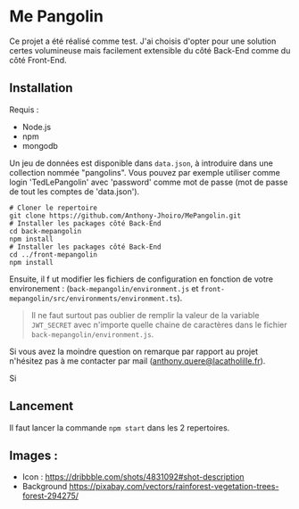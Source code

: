 # Me Pangolin

Ce projet a été réalisé comme test. J'ai choisis d'opter pour une solution 
certes volumineuse mais facilement extensible du côté Back-End comme du côté Front-End.

## Installation
Requis : 
- Node.js
- npm
- mongodb

Un jeu de  données est disponible dans `data.json`, à introduire dans une collection nommée "pangolins".
Vous pouvez par exemple utiliser comme login 'TedLePangolin' avec 'password' comme mot de passe (mot de passe de tout les comptes de 'data.json').


```shell script
# Cloner le repertoire 
git clone https://github.com/Anthony-Jhoiro/MePangolin.git
# Installer les packages côté Back-End
cd back-mepangolin
npm install
# Installer les packages côté Back-End
cd ../front-mepangolin
npm install
```

Ensuite, il f   ut modifier les fichiers de configuration en fonction de votre environement : 
(`back-mepangolin/environment.js` et `front-mepangolin/src/environments/environment.ts`).

> Il ne faut surtout pas oublier de remplir la valeur de la variable `JWT_SECRET` avec 
> n'importe quelle chaine de caractères dans le fichier `back-mepangolin/environment.js`.

Si vous avez la moindre question on remarque par rapport au projet n'hésitez pas à me contacter par mail (anthony.quere@lacatholille.fr).

Si 

## Lancement
Il faut lancer la commande `npm start` dans les 2 repertoires.

## Images :
- Icon : https://dribbble.com/shots/4831092#shot-description
- Background https://pixabay.com/vectors/rainforest-vegetation-trees-forest-294275/

